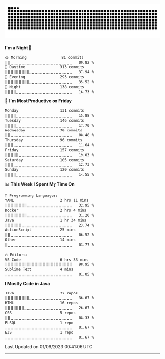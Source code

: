 <!-- ### Hi there 👋 -->

<!--
**anonimuslim/anonimuslim** is a ✨ _special_ ✨ repository because its `README.md` (this file) appears on your GitHub profile.

Here are some ideas to get you started:

- 🔭 I’m currently working on ...
- 🌱 I’m currently learning ...
- 👯 I’m looking to collaborate on ...
- 🤔 I’m looking for help with ...
- 💬 Ask me about ...
- 📫 How to reach me: ...
- 😄 Pronouns: ...
- ⚡ Fun fact: ...
-->

<!-- the above is the original generate from github -->

![Snake animation](https://github.com/anonimuslim/anonimuslim/blob/output/github-contribution-grid-snake-dark.svg)
---

<!--
![](https://github-readme-stats.vercel.app/api?username=anonimuslim&theme=chartreuse-dark&hide_border=false&include_all_commits=true&count_private=true)
---
![](https://github-readme-streak-stats.herokuapp.com/?user=anonimuslim&theme=chartreuse-dark&hide_border=false)
---
![](https://github-readme-stats.vercel.app/api/top-langs/?username=anonimuslim&theme=chartreuse-dark&hide_border=false&include_all_commits=true&count_private=true&layout=compact)
---
![](https://github-profile-trophy.vercel.app/?username=anonimuslim&theme=matrix&no-frame=false&no-bg=true&margin-w=4)
---
![HTML5](https://img.shields.io/badge/html5-%23E34F26.svg?style=plastic&logo=html5&logoColor=white) ![CSS3](https://img.shields.io/badge/css3-%231572B6.svg?style=plastic&logo=css3&logoColor=white) ![Bootstrap](https://img.shields.io/badge/bootstrap-%23563D7C.svg?style=plastic&logo=bootstrap&logoColor=white) ![JavaScript](https://img.shields.io/badge/javascript-%23323330.svg?style=plastic&logo=javascript&logoColor=%23F7DF1E) ![jQuery](https://img.shields.io/badge/jquery-%230769AD.svg?style=plastic&logo=jquery&logoColor=white) ![NodeJS](https://img.shields.io/badge/node.js-6DA55F?style=plastic&logo=node.js&logoColor=white) ![Java](https://img.shields.io/badge/java-%23ED8B00.svg?style=plastic&logo=java&logoColor=white) ![MySQL](https://img.shields.io/badge/mysql-%2300f.svg?style=plastic&logo=mysql&logoColor=white) ![Postman](https://img.shields.io/badge/Postman-FF6C37?style=plastic&logo=postman&logoColor=white) ![Canva](https://img.shields.io/badge/Canva-%2300C4CC.svg?style=plastic&logo=Canva&logoColor=white) ![Trello](https://img.shields.io/badge/Trello-%23026AA7.svg?style=plastic&logo=Trello&logoColor=white)<!--![C#](https://img.shields.io/badge/c%23-%23239120.svg?style=plastic&logo=c-sharp&logoColor=white) ![PHP](https://img.shields.io/badge/php-%23777BB4.svg?style=plastic&logo=php&logoColor=white) ![.Net](https://img.shields.io/badge/.NET-5C2D91?style=plastic&logo=.net&logoColor=white) ![Code-Igniter](https://img.shields.io/badge/CodeIgniter-%23EF4223.svg?style=plastic&logo=codeIgniter&logoColor=white) ![Laravel](https://img.shields.io/badge/laravel-%23FF2D20.svg?style=plastic&logo=laravel&logoColor=white) ![NPM](https://img.shields.io/badge/NPM-%23000000.svg?style=plastic&logo=npm&logoColor=white) ![Apache](https://img.shields.io/badge/apache-%23D42029.svg?style=plastic&logo=apache&logoColor=white) ![MariaDB](https://img.shields.io/badge/MariaDB-003545?style=plastic&logo=mariadb&logoColor=white) ![MongoDB](https://img.shields.io/badge/MongoDB-%234ea94b.svg?style=plastic&logo=mongodb&logoColor=white) ![Postgres](https://img.shields.io/badge/postgres-%23316192.svg?style=plastic&logo=postgresql&logoColor=white) ![Figma](https://img.shields.io/badge/figma-%23F24E1E.svg?style=plastic&logo=figma&logoColor=white) ![Docker](https://img.shields.io/badge/docker-%230db7ed.svg?style=plastic&logo=docker&logoColor=white)

---  
| Visitor Count | Code Time |
|:---:|:---:|
| ![Visitor Count](https://profile-counter.glitch.me/{anonimuslim}/count.svg) | [![Code Time](https://wakatime.com/badge/user/fa190b12-8c00-42d8-b542-223f912ebc42.svg)](https://wakatime.com/@fa190b12-8c00-42d8-b542-223f912ebc42) |
---
-->

<!--START_SECTION:waka-->
**I'm a Night 🦉** 

```text
🌞 Morning                81 commits          ⣿⣿⣀⣀⣀⣀⣀⣀⣀⣀⣀⣀⣀⣀⣀⣀⣀⣀⣀⣀⣀⣀⣀⣀⣀   09.82 % 
🌆 Daytime                313 commits         ⣿⣿⣿⣿⣿⣿⣿⣿⣿⣀⣀⣀⣀⣀⣀⣀⣀⣀⣀⣀⣀⣀⣀⣀⣀   37.94 % 
🌃 Evening                293 commits         ⣿⣿⣿⣿⣿⣿⣿⣿⣿⣀⣀⣀⣀⣀⣀⣀⣀⣀⣀⣀⣀⣀⣀⣀⣀   35.52 % 
🌙 Night                  138 commits         ⣿⣿⣿⣿⣀⣀⣀⣀⣀⣀⣀⣀⣀⣀⣀⣀⣀⣀⣀⣀⣀⣀⣀⣀⣀   16.73 % 
```
📅 **I'm Most Productive on Friday** 

```text
Monday                   131 commits         ⣿⣿⣿⣿⣀⣀⣀⣀⣀⣀⣀⣀⣀⣀⣀⣀⣀⣀⣀⣀⣀⣀⣀⣀⣀   15.88 % 
Tuesday                  146 commits         ⣿⣿⣿⣿⣀⣀⣀⣀⣀⣀⣀⣀⣀⣀⣀⣀⣀⣀⣀⣀⣀⣀⣀⣀⣀   17.70 % 
Wednesday                70 commits          ⣿⣿⣀⣀⣀⣀⣀⣀⣀⣀⣀⣀⣀⣀⣀⣀⣀⣀⣀⣀⣀⣀⣀⣀⣀   08.48 % 
Thursday                 96 commits          ⣿⣿⣿⣀⣀⣀⣀⣀⣀⣀⣀⣀⣀⣀⣀⣀⣀⣀⣀⣀⣀⣀⣀⣀⣀   11.64 % 
Friday                   157 commits         ⣿⣿⣿⣿⣿⣀⣀⣀⣀⣀⣀⣀⣀⣀⣀⣀⣀⣀⣀⣀⣀⣀⣀⣀⣀   19.03 % 
Saturday                 105 commits         ⣿⣿⣿⣀⣀⣀⣀⣀⣀⣀⣀⣀⣀⣀⣀⣀⣀⣀⣀⣀⣀⣀⣀⣀⣀   12.73 % 
Sunday                   120 commits         ⣿⣿⣿⣿⣀⣀⣀⣀⣀⣀⣀⣀⣀⣀⣀⣀⣀⣀⣀⣀⣀⣀⣀⣀⣀   14.55 % 
```


📊 **This Week I Spent My Time On** 

```text
💬 Programming Languages: 
YAML                     2 hrs 11 mins       ⣿⣿⣿⣿⣿⣿⣿⣿⣀⣀⣀⣀⣀⣀⣀⣀⣀⣀⣀⣀⣀⣀⣀⣀⣀   32.95 % 
Docker                   2 hrs 4 mins        ⣿⣿⣿⣿⣿⣿⣿⣿⣀⣀⣀⣀⣀⣀⣀⣀⣀⣀⣀⣀⣀⣀⣀⣀⣀   31.20 % 
Java                     1 hr 34 mins        ⣿⣿⣿⣿⣿⣿⣀⣀⣀⣀⣀⣀⣀⣀⣀⣀⣀⣀⣀⣀⣀⣀⣀⣀⣀   23.74 % 
ActionScript             25 mins             ⣿⣿⣀⣀⣀⣀⣀⣀⣀⣀⣀⣀⣀⣀⣀⣀⣀⣀⣀⣀⣀⣀⣀⣀⣀   06.52 % 
Other                    14 mins             ⣿⣀⣀⣀⣀⣀⣀⣀⣀⣀⣀⣀⣀⣀⣀⣀⣀⣀⣀⣀⣀⣀⣀⣀⣀   03.77 % 

🔥 Editors: 
VS Code                  6 hrs 33 mins       ⣿⣿⣿⣿⣿⣿⣿⣿⣿⣿⣿⣿⣿⣿⣿⣿⣿⣿⣿⣿⣿⣿⣿⣿⣿   98.95 % 
Sublime Text             4 mins              ⣀⣀⣀⣀⣀⣀⣀⣀⣀⣀⣀⣀⣀⣀⣀⣀⣀⣀⣀⣀⣀⣀⣀⣀⣀   01.05 % 
```

**I Mostly Code in Java** 

```text
Java                     22 repos            ⣿⣿⣿⣿⣿⣿⣿⣿⣿⣀⣀⣀⣀⣀⣀⣀⣀⣀⣀⣀⣀⣀⣀⣀⣀   36.67 % 
HTML                     16 repos            ⣿⣿⣿⣿⣿⣿⣿⣀⣀⣀⣀⣀⣀⣀⣀⣀⣀⣀⣀⣀⣀⣀⣀⣀⣀   26.67 % 
CSS                      5 repos             ⣿⣿⣀⣀⣀⣀⣀⣀⣀⣀⣀⣀⣀⣀⣀⣀⣀⣀⣀⣀⣀⣀⣀⣀⣀   08.33 % 
PLSQL                    1 repo              ⣀⣀⣀⣀⣀⣀⣀⣀⣀⣀⣀⣀⣀⣀⣀⣀⣀⣀⣀⣀⣀⣀⣀⣀⣀   01.67 % 
EJS                      1 repo              ⣀⣀⣀⣀⣀⣀⣀⣀⣀⣀⣀⣀⣀⣀⣀⣀⣀⣀⣀⣀⣀⣀⣀⣀⣀   01.67 % 
```




 Last Updated on 01/09/2023 00:41:06 UTC
<!--END_SECTION:waka-->
---

